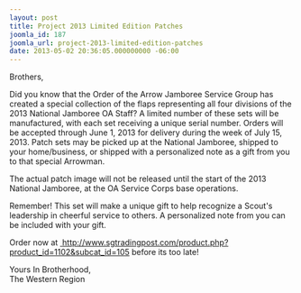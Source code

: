 ```yaml
---
layout: post
title: Project 2013 Limited Edition Patches
joomla_id: 187
joomla_url: project-2013-limited-edition-patches
date: 2013-05-02 20:36:05.000000000 -06:00
---
```

<p><img src="{{site.baseurl}}images/posts/2013NationalJambo/NationalJambo4PatchSet.jpg" alt="" align="right" />Brothers,</p>
<p>Did you know that the Order of the Arrow Jamboree Service Group has created a special collection of the flaps representing all four divisions of the 2013 National Jamboree OA Staff? A limited number of these sets will be manufactured, with each set receiving a unique serial number. Orders will be accepted through June 1, 2013 for delivery during the week of July 15, 2013. Patch sets may be picked up at the National Jamboree, shipped to your home/business, or shipped with a personalized note as a gift from you to that special Arrowman.</p>
<p>The actual patch image will not be released until the start of the 2013 National Jamboree, at the OA Service Corps base operations.</p>
<p>Remember! This set will make a unique gift to help recognize a Scout's leadership in cheerful service to others. A personalized note from you can be included with your gift.</p>
<p>Order now at <a href="http://www.sgtradingpost.com/product.php?product_id=1102&amp;subcat_id=105">&nbsp;</a><a href="http://www.sgtradingpost.com/product.php?product_id=1102&amp;subcat_id=105">http://www.sgtradingpost.com/product.php?product_id=1102&amp;subcat_id=105</a>&nbsp;before its too late!</p>
<p>Yours In Brotherhood,<br />The Western Region</p>
